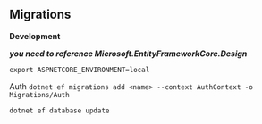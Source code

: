 ## Migrations

**Development**

***you need to reference Microsoft.EntityFrameworkCore.Design***

```export ASPNETCORE_ENVIRONMENT=local```

Auth
```dotnet ef migrations add <name> --context AuthContext -o Migrations/Auth```



```dotnet ef database update```